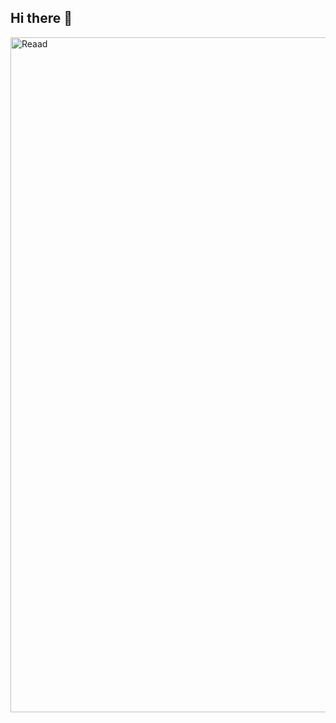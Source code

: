 ## Hi there 👋

<img width="1920" height="1080" alt="Reaad" src="https://github.com/user-attachments/assets/acb9be8a-1178-4e42-b848-a0d47245b7ef" />

<!--
**Nadd-pa-los-cuates-gif/Nadd-pa-los-cuates-gif** is a ✨ _special_ ✨ repository because its `README.md` (this file) appears on your GitHub profile.
## 🎧 Mi Soundtrack 
[![Mi Música ](<img width="1280" height="1280" alt="image" src="https://github.com/user-attachments/assets/fe10fa4e-7715-4fae-92b9-ce8a357c2b76" />
)](https://open.spotify.com/intl-es/track/2nMeu6UenVvwUktBCpLMK9?si=7c63d0d9cd9f41e7)
<br>

